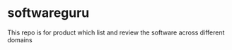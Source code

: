# softwareguru
This repo is for product which list and review the software across different domains

